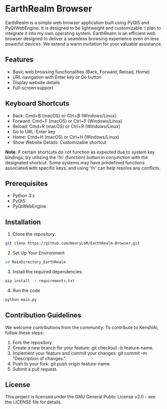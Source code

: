 # EarthRealm Browser

EarthRealm is a simple web browser application built using PyQt5 and PyQtWebEngine. It is designed to be lightweight and customizable. I plan to integrate it into my own operating system. 
EarthRealm is an efficient web browser designed to deliver a seamless browsing experience even on less powerful devices. We extend a warm invitation for your valuable assistance.

## Features

- Basic web browsing functionalities (Back, Forward, Reload, Home)
- URL navigation with Enter key or Go button
- Display website details
- Full-screen support

## Keyboard Shortcuts

- Back: Cmd+B (macOS) or Ctrl+B (Windows/Linux)
- Forward: Cmd+F (macOS) or Ctrl+F (Windows/Linux)
- Reload: Cmd+R (macOS) or Ctrl+R (Windows/Linux)
- Go to URL: Enter key
- Home: Cmd+H (macOS) or Ctrl+H (Windows/Linux)
- Show Website Details: Customizable shortcut

**Note**: If certain shortcuts do not function as expected due to system key bindings, try utilizing the 'fn' (function) button in conjunction with the designated shortcut. Some systems may have predefined functions associated with specific keys, and using 'fn' can help resolve any conflicts.

## Prerequisites

- Python 3.x
- PyQt5
- PyQtWebEngine

## Installation

1. Clone the repository:

```bash
git clone https://github.com/HenryLoM/EarthRealm-Browser.git
```

2. Set Up Your Environment
```bash
cd MainDirectory_EarthRealm
```

3. Install the required dependencies:
```bash
pip install -r requirements.txt
```

4. Run the code
```bash
python main.py
```

## Contribution Guidelines

We welcome contributions from the community. To contribute to KenshiAI, follow these steps:

1. Fork the repository.
2. Create a new branch for your feature: git checkout -b feature-name.
3. Implement your feature and commit your changes: git commit -m "Description of changes.".
4. Push to your fork: git push origin feature-name.
5. Submit a pull request.

## License

This project is licensed under the GNU General Public License v3.0 - see the LICENSE file for details.
